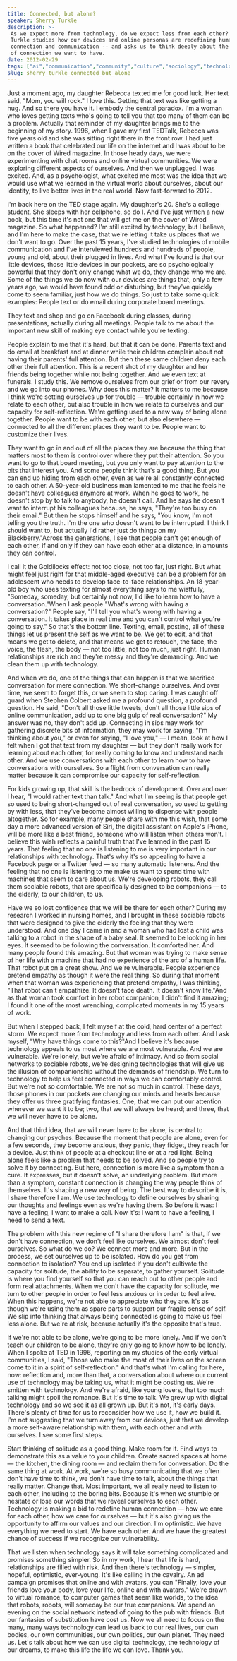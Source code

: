 ```yaml
---
title: Connected, but alone?
speaker: Sherry Turkle
description: >-
 As we expect more from technology, do we expect less from each other? Sherry
 Turkle studies how our devices and online personas are redefining human
 connection and communication -- and asks us to think deeply about the new kinds
 of connection we want to have.
date: 2012-02-29
tags: ["ai","communication","community","culture","sociology","technology"]
slug: sherry_turkle_connected_but_alone
---
```


Just a moment ago, my daughter Rebecca texted me for good luck. Her text said, "Mom, you
will rock." I love this. Getting that text was like getting a hug. And so there you have
it. I embody the central paradox. I'm a woman who loves getting texts who's going to tell
you that too many of them can be a problem. Actually that reminder of my daughter brings me
to the beginning of my story. 1996, when I gave my first TEDTalk, Rebecca was five years
old and she was sitting right there in the front row. I had just written a book that
celebrated our life on the internet and I was about to be on the cover of Wired magazine.
In those heady days, we were experimenting with chat rooms and online virtual communities.
We were exploring different aspects of ourselves. And then we unplugged. I was excited.
And, as a psychologist, what excited me most was the idea that we would use what we
learned in the virtual world about ourselves, about our identity, to live better lives in
the real world. Now fast-forward to 2012.

I'm back here on the TED stage again. My daughter's 20. She's a college student. She
sleeps with her cellphone, so do I. And I've just written a new book, but this time it's
not one that will get me on the cover of Wired magazine. So what happened? I'm still
excited by technology, but I believe, and I'm here to make the case, that we're letting it
take us places that we don't want to go. Over the past 15 years, I've studied technologies
of mobile communication and I've interviewed hundreds and hundreds of people, young and
old, about their plugged in lives. And what I've found is that our little devices, those
little devices in our pockets, are so psychologically powerful that they don't only change
what we do, they change who we are. Some of the things we do now with our devices are
things that, only a few years ago, we would have found odd or disturbing, but they've
quickly come to seem familiar, just how we do things. So just to take some quick examples:
People text or do email during corporate board meetings.

They text and shop and go on Facebook during classes, during presentations, actually
during all meetings. People talk to me about the important new skill of making eye contact
while you're texting. 

People explain to me that it's hard, but that it can be done. Parents text and do email at
breakfast and at dinner while their children complain about not having their parents' full
attention. But then these same children deny each other their full attention. This is a
recent shot of my daughter and her friends being together while not being together. And we
even text at funerals. I study this. We remove ourselves from our grief or from our revery
and we go into our phones. Why does this matter? It matters to me because I think we're
setting ourselves up for trouble — trouble certainly in how we relate to each other, but
also trouble in how we relate to ourselves and our capacity for self-reflection. We're
getting used to a new way of being alone together. People want to be with each other, but
also elsewhere — connected to all the different places they want to be. People want to
customize their lives.

They want to go in and out of all the places they are because the thing that matters most
to them is control over where they put their attention. So you want to go to that board
meeting, but you only want to pay attention to the bits that interest you. And some people
think that's a good thing. But you can end up hiding from each other, even as we're all
constantly connected to each other. A 50-year-old business man lamented to me that he feels
he doesn't have colleagues anymore at work. When he goes to work, he doesn't stop by to
talk to anybody, he doesn't call. And he says he doesn't want to interrupt his colleagues
because, he says, "They're too busy on their email." But then he stops himself and he
says, "You know, I'm not telling you the truth. I'm the one who doesn't want to be
interrupted. I think I should want to, but actually I'd rather just do things on my
Blackberry."Across the generations, I see that people can't get enough of each other, if
and only if they can have each other at a distance, in amounts they can
control.

I call it the Goldilocks effect: not too close, not too far, just right. But what might
feel just right for that middle-aged executive can be a problem for an adolescent who
needs to develop face-to-face relationships. An 18-year-old boy who uses texting for
almost everything says to me wistfully, "Someday, someday, but certainly not now, I'd like
to learn how to have a conversation."When I ask people "What's wrong with having a
conversation?" People say, "I'll tell you what's wrong with having a conversation. It
takes place in real time and you can't control what you're going to say." So that's the
bottom line. Texting, email, posting, all of these things let us present the self as we
want to be. We get to edit, and that means we get to delete, and that means we get to
retouch, the face, the voice, the flesh, the body — not too little, not too much, just
right. Human relationships are rich and they're messy and they're demanding. And we clean
them up with technology.

And when we do, one of the things that can happen is that we sacrifice conversation for
mere connection. We short-change ourselves. And over time, we seem to forget this, or we
seem to stop caring. I was caught off guard when Stephen Colbert asked me a profound
question, a profound question. He said, "Don't all those little tweets, don't all those
little sips of online communication, add up to one big gulp of real conversation?" My
answer was no, they don't add up. Connecting in sips may work for gathering discrete bits
of information, they may work for saying, "I'm thinking about you," or even for saying, "I
love you," — I mean, look at how I felt when I got that text from my daughter — but they
don't really work for learning about each other, for really coming to know and understand
each other. And we use conversations with each other to learn how to have conversations
with ourselves. So a flight from conversation can really matter because it can compromise
our capacity for self-reflection.

For kids growing up, that skill is the bedrock of development. Over and over I hear, "I
would rather text than talk." And what I'm seeing is that people get so used to being
short-changed out of real conversation, so used to getting by with less, that they've
become almost willing to dispense with people altogether. So for example, many people
share with me this wish, that some day a more advanced version of Siri, the digital
assistant on Apple's iPhone, will be more like a best friend, someone who will listen when
others won't. I believe this wish reflects a painful truth that I've learned in the past
15 years. That feeling that no one is listening to me is very important in our
relationships with technology. That's why it's so appealing to have a Facebook page or a
Twitter feed — so many automatic listeners. And the feeling that no one is listening to me
make us want to spend time with machines that seem to care about us. We're developing
robots, they call them sociable robots, that are specifically designed to be companions —
to the elderly, to our children, to us.

Have we so lost confidence that we will be there for each other? During my research I
worked in nursing homes, and I brought in these sociable robots that were designed to give
the elderly the feeling that they were understood. And one day I came in and a woman who
had lost a child was talking to a robot in the shape of a baby seal. It seemed to be
looking in her eyes. It seemed to be following the conversation. It comforted her. And
many people found this amazing. But that woman was trying to make sense of her life with a
machine that had no experience of the arc of a human life. That robot put on a great show.
And we're vulnerable. People experience pretend empathy as though it were the real thing.
So during that moment when that woman was experiencing that pretend empathy, I was
thinking, "That robot can't empathize. It doesn't face death. It doesn't know life."And as
that woman took comfort in her robot companion, I didn't find it amazing; I found it one
of the most wrenching, complicated moments in my 15 years of work.

But when I stepped back, I felt myself at the cold, hard center of a perfect storm. We
expect more from technology and less from each other. And I ask myself, "Why have things
come to this?"And I believe it's because technology appeals to us most where we are most
vulnerable. And we are vulnerable. We're lonely, but we're afraid of intimacy. And so from
social networks to sociable robots, we're designing technologies that will give us the
illusion of companionship without the demands of friendship. We turn to technology to help
us feel connected in ways we can comfortably control. But we're not so comfortable. We are
not so much in control. These days, those phones in our pockets are changing our minds and
hearts because they offer us three gratifying fantasies. One, that we can put our
attention wherever we want it to be; two, that we will always be heard; and three, that we
will never have to be alone.

And that third idea, that we will never have to be alone, is central to changing our
psyches. Because the moment that people are alone, even for a few seconds, they become
anxious, they panic, they fidget, they reach for a device. Just think of people at a
checkout line or at a red light. Being alone feels like a problem that needs to be solved.
And so people try to solve it by connecting. But here, connection is more like a symptom
than a cure. It expresses, but it doesn't solve, an underlying problem. But more than a
symptom, constant connection is changing the way people think of themselves. It's shaping
a new way of being. The best way to describe it is, I share therefore I am. We use
technology to define ourselves by sharing our thoughts and feelings even as we're having
them. So before it was: I have a feeling, I want to make a call. Now it's: I want to have
a feeling, I need to send a text.

The problem with this new regime of "I share therefore I am" is that, if we don't have
connection, we don't feel like ourselves. We almost don't feel ourselves. So what do we
do? We connect more and more. But in the process, we set ourselves up to be isolated. How
do you get from connection to isolation? You end up isolated if you don't cultivate the
capacity for solitude, the ability to be separate, to gather yourself. Solitude is where
you find yourself so that you can reach out to other people and form real attachments.
When we don't have the capacity for solitude, we turn to other people in order to feel
less anxious or in order to feel alive. When this happens, we're not able to appreciate
who they are. It's as though we're using them as spare parts to support our fragile sense
of self. We slip into thinking that always being connected is going to make us feel less
alone. But we're at risk, because actually it's the opposite that's true.

If we're not able to be alone, we're going to be more lonely. And if we don't teach our
children to be alone, they're only going to know how to be lonely. When I spoke at TED in
1996, reporting on my studies of the early virtual communities, I said, "Those who make
the most of their lives on the screen come to it in a spirit of self-reflection." And
that's what I'm calling for here, now: reflection and, more than that, a conversation
about where our current use of technology may be taking us, what it might be costing us.
We're smitten with technology. And we're afraid, like young lovers, that too much talking
might spoil the romance. But it's time to talk. We grew up with digital technology and so
we see it as all grown up. But it's not, it's early days. There's plenty of time for us to
reconsider how we use it, how we build it. I'm not suggesting that we turn away from our
devices, just that we develop a more self-aware relationship with them, with each other
and with ourselves. I see some first steps.

Start thinking of solitude as a good thing. Make room for it. Find ways to demonstrate
this as a value to your children. Create sacred spaces at home — the kitchen, the dining
room — and reclaim them for conversation. Do the same thing at work. At work, we're so
busy communicating that we often don't have time to think, we don't have time to talk,
about the things that really matter. Change that. Most important, we all really need to
listen to each other, including to the boring bits. Because it's when we stumble or
hesitate or lose our words that we reveal ourselves to each other. Technology is making a
bid to redefine human connection — how we care for each other, how we care for ourselves —
but it's also giving us the opportunity to affirm our values and our direction. I'm
optimistic. We have everything we need to start. We have each other. And we have the
greatest chance of success if we recognize our vulnerability.

That we listen when technology says it will take something complicated and promises
something simpler. So in my work, I hear that life is hard, relationships are filled with
risk. And then there's technology — simpler, hopeful, optimistic, ever-young. It's like
calling in the cavalry. An ad campaign promises that online and with avatars, you can
"Finally, love your friends love your body, love your life, online and with avatars."
We're drawn to virtual romance, to computer games that seem like worlds, to the idea that
robots, robots, will someday be our true companions. We spend an evening on the social
network instead of going to the pub with friends. But our fantasies of substitution have
cost us. Now we all need to focus on the many, many ways technology can lead us back to
our real lives, our own bodies, our own communities, our own politics, our own planet.
They need us. Let's talk about how we can use digital technology, the technology of our
dreams, to make this life the life we can love. Thank you.

<!--
ad_duration=3.33
event="TED2012"
external_start_time=0
intro_duration=11.82
is_subtitle_required="False"
is_talk_featured="True"
language="en"
language_swap="False"
native_language="en"
number_of_related_talks=6
number_of_speakers=1
number_of_subtitled_videos=36
number_of_tags=6
number_of_talk_download_languages=36
number_of_talk_more_resources=0
number_of_talk_recommendations=0
number_of_talks_take_actions=0
post_ad_duration=0.83
published_timestamp="2012-04-03 15:09:09"
recording_date="2012-02-29"
speaker_description="Cultural analyst"
speaker_is_published=1
speaker_name="Sherry Turkle"
talk_name="Connected, but alone?"
talks_tags=["ai","communication","community","culture","sociology","technology"]
url_photo_speaker="https://pe.tedcdn.com/images/ted/ed69fc5b161006210707ea33d74289aedba510be_254x191.jpg"
url_photo_talk="https://pe.tedcdn.com/images/ted/6b9f1d8df425700e9c847f0c3574b599bb0208d5_800x600.jpg"
url_webpage="https://www.ted.com/talks/sherry_turkle_connected_but_alone"
video_type_name="TED Stage Talk"
-->